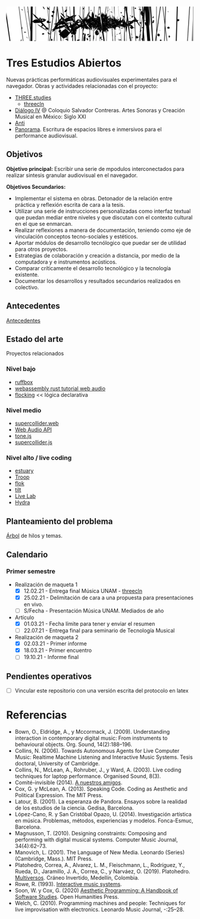 ![portada](https://github.com/EmilioOcelotl/tres-estudios-abiertos/blob/main/img/bannerPrincipal.png)

# Tres Estudios Abiertos

Nuevas prácticas performáticas audiovisuales experimentales para el navegador. 
Obras y actividades relacionadas con el proyecto:

- [THREE.studies](https://github.com/EmilioOcelotl/THREE.studies)
  - [threecln](https://github.com/EmilioOcelotl/THREE.studies/tree/main/threecln)
- [Diálogo IV](https://github.com/EmilioOcelotl/dialogoIV) @ Coloquio Salvador Contreras. Artes Sonoras y Creación Musical en México: Siglo XXI
- [Anti](https://github.com/EmilioOcelotl/Anti) 
- [Panorama](https://github.com/piranhalab/panoramaArticulo). Escritura de espacios libres e inmersivos para el performance audiovisual. 

## Objetivos

**Objetivo principal:** Escribir una serie de mpodulos interconectados para realizar sintesis granular audiovisual en el navegador.

**Objetivos Secundarios:**

- Implementar el sistema en obras. Detonador de la relación entre práctica y reflexión escrita de cara a la tesis. 
- Utilizar una serie de instrucciones personalizadas como interfaz textual que puedan mediar entre niveles y que discutan con el contexto cultural en el que se enmarcan. 
- Realizar reflexiones a manera de documentación, teniendo como eje de vinculación conceptos tecno-sociales y estéticos. 
- Aportar módulos de desarrollo tecnólogico que puedar ser de utilidad para otros proyectos. 
- Estrategias de colaboración y creación a distancia, por medio de la computadora y e instrumentos acústicos. 
- Comparar críticamente el desarrollo tecnológico y la tecnología existente. 
- Documentar los desarrollos y resultados secundarios realizados en colectivo.

## Antecedentes

[Antecedentes](https://github.com/EmilioOcelotl/tres-estudios-abiertos/tree/main/antecedentes)

## Estado del arte

Proyectos relacionados

### Nivel bajo

- [ruffbox](https://github.com/the-drunk-coder/ruffbox)
- [webassembly rust tutorial web audio](https://www.toptal.com/webassembly/webassembly-rust-tutorial-web-audio)
- [flocking](https://github.com/continuing-creativity/Flocking) << lógica declarativa 

### Nivel medio

- [supercollider.web](https://github.com/khilnani/supercollider.web)
- [Web Audio API](https://developer.mozilla.org/es/docs/Web_Audio_API)
- [tone.js](https://tonejs.github.io/)
- [supercollider.js](https://github.com/crucialfelix/supercolliderjs/)

### Nivel alto / live coding

- [estuary](https://github.com/dktr0/estuary)
- [Troop](https://github.com/Qirky/Troop)
- [flok](https://github.com/munshkr/flok) 
- [tilt](https://github.com/munshkr/tilt) 
- [Live Lab](https://github.com/ojack/LiveLab)
- [Hydra](https://github.com/ojack/hydra)

## Planteamiento del problema 

[Árbol](https://github.com/EmilioOcelotl/tres-estudios-abiertos/tree/main/pdf/diagrama.pdf) de hilos y temas.

## Calendario

### Primer semestre

- Realización de maqueta 1
  - [x] 12.02.21 - Entrega final Música UNAM - [threecln](https://github.com/EmilioOcelotl/THREE.studies/tree/main/threecln)
  - [x] 25.02.21 - Delimitación de cara a una propuesta para presentaciones en vivo. 
  - [ ] S/Fecha  - Presentación Música UNAM. Mediados de año 

- Artículo
  - [x] 01.03.21 - Fecha límite para tener y enviar el resumen
  - [ ] 22.07.21 - Entrega final para seminario de Tecnología Musical

- Realización de maqueta 2
  - [x] 02.03.21 - Primer informe
  - [x] 18.03.21 - Primer encuentro
  - [ ] 19.10.21 - Informe final

## Pendientes operativos

- [ ] Vincular este repositorio con una versión escrita del protocolo en latex 

# Referencias

- Bown, O., Eldridge, A., y Mccormack, J. (2009). Understanding interaction in contemporary digital music: From instruments to behavioural objects. Org. Sound, 14(2):188–196.
- Collins, N. (2006). Towards Autonomous Agents for Live Computer Music: Realtime Machine Listening and Interactive Music Systems. Tesis doctoral, University of Cambridge.
- Collins, N., McLean, A., Rohruber, J., y Ward, A. (2003). Live coding techniques for laptop performance. Organised Sound, 8(3).
- Comité-invisible (2014). [A nuestros amigos](http://mexico.indymedia.org/IMG/pdf/a_nuestros_amigos_-_comite_invisible.pdf).
- Cox, G. y McLean, A. (2013). Speaking Code. Coding as Aesthetic and Political Expression. The MIT Press.
- Latour, B. (2001). La esperanza de Pandora. Ensayos sobre la realidad de los estudios de la ciencia. Gedisa, Barcelona.
- López-Cano, R. y San Cristóbal Opazo, U. (2014). Investigación artística en música. Problemas, métodos, experiencias y modelos. Fonca-Esmuc, Barcelona.
- Magnusson, T. (2010). Designing constraints: Composing and performing with digital musical systems. Computer Music Journal, 34(4):62–73.
- Manovich, L. (2001). The Language of New Media. Leonardo (Series) (Cambridge, Mass.). MIT Press.
- Platohedro, Correa, A., Alvarez, L. M., Fleischmann, L., Rodrı́guez, Y., Rueda, D., Jaramillo, J. A., Correa, C., y Narváez, O. (2019). Platohedro. [Multiversos](https://platohedro.org/multiversos/). Cráneo Invertido, Medellı́n, Colombia.
- Rowe, R. (1993). [Interactive music systems](https://wp.nyu.edu/robert_rowe/text/interactive-music-systems-1993/).
- Soon, W. y Cox, G. (2020) [Aesthetic Programming: A Handbook of Software Studies](http://openhumanitiespress.org/books/download/Soon-Cox_2020_Aesthetic-Programming.pdf). Open Humanities Press. 
- Welch, C. (2010). Programming machines and people: Techniques for live improvisation with electronics. Leonardo Music Journal, -:25–28.
 